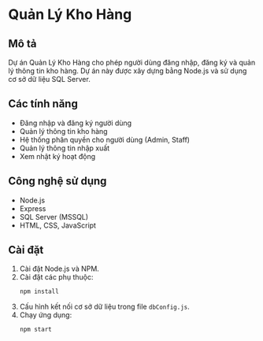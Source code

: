 # Quản Lý Kho Hàng

## Mô tả

Dự án Quản Lý Kho Hàng cho phép người dùng đăng nhập, đăng ký và quản lý thông tin kho hàng. Dự án này được xây dựng bằng Node.js và sử dụng cơ sở dữ liệu SQL Server.

## Các tính năng

- Đăng nhập và đăng ký người dùng
- Quản lý thông tin kho hàng
- Hệ thống phân quyền cho người dùng (Admin, Staff)
- Quản lý thông tin nhập xuất
- Xem nhật ký hoạt động

## Công nghệ sử dụng

- Node.js
- Express
- SQL Server (MSSQL)
- HTML, CSS, JavaScript

## Cài đặt

1. Cài đặt Node.js và NPM.
2. Cài đặt các phụ thuộc:
   ```bash
   npm install
   ```
3. Cấu hình kết nối cơ sở dữ liệu trong file `dbConfig.js`.
4. Chạy ứng dụng:
   ```bash
   npm start
   ```
